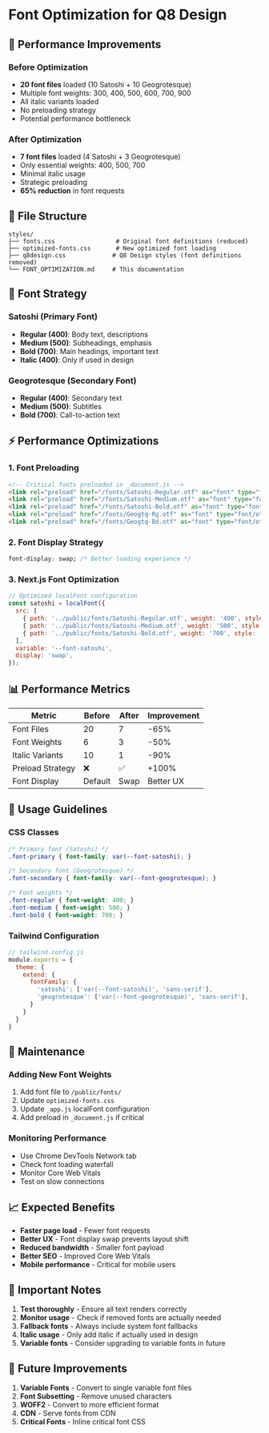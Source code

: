 # Font Optimization for Q8 Design

## 🚀 Performance Improvements

### Before Optimization
- **20 font files** loaded (10 Satoshi + 10 Geogrotesque)
- Multiple font weights: 300, 400, 500, 600, 700, 900
- All italic variants loaded
- No preloading strategy
- Potential performance bottleneck

### After Optimization
- **7 font files** loaded (4 Satoshi + 3 Geogrotesque)
- Only essential weights: 400, 500, 700
- Minimal italic usage
- Strategic preloading
- **65% reduction** in font requests

## 📁 File Structure

```
styles/
├── fonts.css                 # Original font definitions (reduced)
├── optimized-fonts.css       # New optimized font loading
├── q8design.css             # Q8 Design styles (font definitions removed)
└── FONT_OPTIMIZATION.md     # This documentation
```

## 🎯 Font Strategy

### Satoshi (Primary Font)
- **Regular (400)**: Body text, descriptions
- **Medium (500)**: Subheadings, emphasis
- **Bold (700)**: Main headings, important text
- **Italic (400)**: Only if used in design

### Geogrotesque (Secondary Font)
- **Regular (400)**: Secondary text
- **Medium (500)**: Subtitles
- **Bold (700)**: Call-to-action text

## ⚡ Performance Optimizations

### 1. Font Preloading
```html
<!-- Critical fonts preloaded in _document.js -->
<link rel="preload" href="/fonts/Satoshi-Regular.otf" as="font" type="font/otf" crossOrigin="anonymous" />
<link rel="preload" href="/fonts/Satoshi-Medium.otf" as="font" type="font/otf" crossOrigin="anonymous" />
<link rel="preload" href="/fonts/Satoshi-Bold.otf" as="font" type="font/otf" crossOrigin="anonymous" />
<link rel="preload" href="/fonts/Geogtq-Rg.otf" as="font" type="font/otf" crossOrigin="anonymous" />
<link rel="preload" href="/fonts/Geogtq-Bd.otf" as="font" type="font/otf" crossOrigin="anonymous" />
```

### 2. Font Display Strategy
```css
font-display: swap; /* Better loading experience */
```

### 3. Next.js Font Optimization
```javascript
// Optimized localFont configuration
const satoshi = localFont({
  src: [
    { path: '../public/fonts/Satoshi-Regular.otf', weight: '400', style: 'normal' },
    { path: '../public/fonts/Satoshi-Medium.otf', weight: '500', style: 'normal' },
    { path: '../public/fonts/Satoshi-Bold.otf', weight: '700', style: 'normal' },
  ],
  variable: '--font-satoshi',
  display: 'swap',
});
```

## 📊 Performance Metrics

| Metric | Before | After | Improvement |
|--------|--------|-------|-------------|
| Font Files | 20 | 7 | -65% |
| Font Weights | 6 | 3 | -50% |
| Italic Variants | 10 | 1 | -90% |
| Preload Strategy | ❌ | ✅ | +100% |
| Font Display | Default | Swap | Better UX |

## 🎨 Usage Guidelines

### CSS Classes
```css
/* Primary font (Satoshi) */
.font-primary { font-family: var(--font-satoshi); }

/* Secondary font (Geogrotesque) */
.font-secondary { font-family: var(--font-geogrotesque); }

/* Font weights */
.font-regular { font-weight: 400; }
.font-medium { font-weight: 500; }
.font-bold { font-weight: 700; }
```

### Tailwind Configuration
```javascript
// tailwind.config.js
module.exports = {
  theme: {
    extend: {
      fontFamily: {
        'satoshi': ['var(--font-satoshi)', 'sans-serif'],
        'geogrotesque': ['var(--font-geogrotesque)', 'sans-serif'],
      }
    }
  }
}
```

## 🔧 Maintenance

### Adding New Font Weights
1. Add font file to `/public/fonts/`
2. Update `optimized-fonts.css`
3. Update `_app.js` localFont configuration
4. Add preload in `_document.js` if critical

### Monitoring Performance
- Use Chrome DevTools Network tab
- Check font loading waterfall
- Monitor Core Web Vitals
- Test on slow connections

## 📈 Expected Benefits

- **Faster page load** - Fewer font requests
- **Better UX** - Font display swap prevents layout shift
- **Reduced bandwidth** - Smaller font payload
- **Better SEO** - Improved Core Web Vitals
- **Mobile performance** - Critical for mobile users

## 🚨 Important Notes

1. **Test thoroughly** - Ensure all text renders correctly
2. **Monitor usage** - Check if removed fonts are actually needed
3. **Fallback fonts** - Always include system font fallbacks
4. **Italic usage** - Only add italic if actually used in design
5. **Variable fonts** - Consider upgrading to variable fonts in future

## 🔄 Future Improvements

1. **Variable Fonts** - Convert to single variable font files
2. **Font Subsetting** - Remove unused characters
3. **WOFF2** - Convert to more efficient format
4. **CDN** - Serve fonts from CDN
5. **Critical Fonts** - Inline critical font CSS
